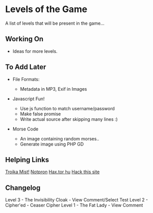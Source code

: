 # Levels of the Game

A list of levels that will be present in the game...

## Working On

* Ideas for more levels.

## To Add Later

* File Formats:
    * Metadata in MP3, Exif in Images

* Javascript Fun!
    * Use js function to match username/password
    * Make false promise
    * Write actual source after skipping many lines :)

* Morse Code
    * An image containing random morses..
    * Generate image using PHP GD

## Helping Links

[Troika Mist!](http://www.troika.dcetech.com/events/mist.html)
[Notpron](http://www.deathball.net/notpron)
[Hax.tor hu](http://hax.tor.hu/warmup1/)
[Hack this site](http://www.hackthissite.org/missions/basic/)

## Changelog

Level 3 - The Invisibility Cloak - View Comment/Select Test
Level 2 - Cipher'ed - Ceaser Cipher
Level 1 - The Fat Lady - View Comment
